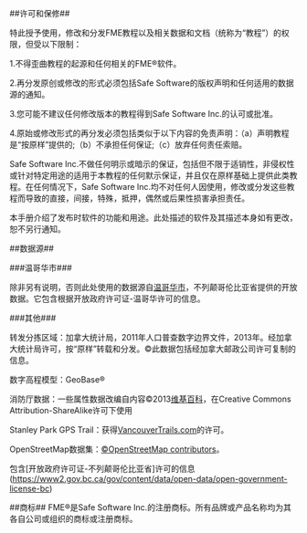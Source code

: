 ##许可和保修##

特此授予使用，修改和分发FME教程以及相关数据和文档（统称为“教程”）的权限，但受以下限制：

1.不得歪曲教程的起源和任何相关的FME®软件。

2.再分发原创或修改的形式必须包括Safe Software的版权声明和任何适用的数据源的通知。

3.您可能不建议任何修改版本的教程得到Safe Software Inc.的认可或批准。

4.原始或修改形式的再分发必须包括类似于以下内容的免责声明：（a）声明教程是“按原样”提供的;（b）不承担任何保证;（c）放弃任何责任索赔。

Safe Software Inc.不做任何明示或暗示的保证，包括但不限于适销性，非侵权性或针对特定用途的适用于本教程的任何默示保证，并且仅在原样基础上提供此类教程。在任何情况下，Safe Software Inc.均不对任何人因使用，修改或分发这些教程而导致的直接，间接，特殊，抵押，偶然或后果性损害承担责任。

本手册介绍了发布时软件的功能和用途。此处描述的软件及其描述本身如有更改，恕不另行通知。

##数据源##

###温哥华市###

除非另有说明，否则此处使用的数据源自[温哥华市](http://data.vancouver.ca "City of Vancouver, Open Data")，不列颠哥伦比亚省提供的开放数据。它包含根据开放政府许可证-温哥华许可的信息。

###其他###

转发分拣区域：加拿大统计局，2011年人口普查数字边界文件，2013年。经加拿大统计局许可，按“原样”转载和分发。©此数据包括经加拿大邮政公司许可复制的信息。

数字高程模型：GeoBase®

消防厅数据：一些属性数据改编自内容©2013[维基百科](http://en.wikipedia.org/wiki/Vancouver_Fire_and_Rescue_Services)，在Creative Commons Attribution-ShareAlike许可下使用

Stanley Park GPS Trail：获得[VancouverTrails.com](http://www.vancouvertrails.com/trails/stanley-park/)的许可。

OpenStreetMap数据集：[©OpenStreetMap contributors](http://www.openstreetmap.org/copyright)。

包含[开放政府许可证-不列颠哥伦比亚省]许可的信息(https://www2.gov.bc.ca/gov/content/data/open-data/open-government-license-bc)

##商标##
FME®是Safe Software Inc.的注册商标。所有品牌或产品名称均为其各自公司或组织的商标或注册商标。

